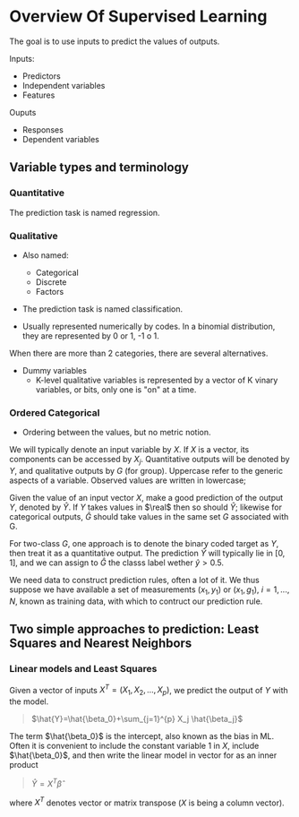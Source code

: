 # Overview Of Supervised Learning
The goal is to use inputs to predict the values of outputs. 

Inputs:
* Predictors
* Independent variables
* Features

Ouputs
* Responses
* Dependent variables

## Variable types and terminology
### Quantitative
The prediction task is named regression. 
### Qualitative
* Also named:
  * Categorical
  * Discrete
  * Factors

* The prediction task is named classification. 
* Usually represented numerically by codes. 
In a binomial distribution, they are represented by 0 or 1, -1 o 1.

When there are more than 2 categories, there are several alternatives. 
* Dummy variables
  * K-level qualitative variables is represented by a vector of K vinary variables, or bits, only one is "on" at a time.   
### Ordered Categorical
  * Ordering between the values, but no metric notion. 

We will typically denote an input variable by $X$. If $X$ is a vector, its components can be accessed by $X_j$. Quantitative outputs will be denoted by $Y$, and qualitative outputs by $G$ (for group). Uppercase refer to the generic aspects of a variable. Observed values are written in lowercase; 

Given the value of an input vector $X$, make a good prediction of the output $Y$, denoted by $\hat{Y}$. If $Y$ takes values in $\real$ then so should $\hat{Y}$; likewise for categorical outputs, $\hat{G}$ should take values in the same set $G$ associated with G. 

For two-class $G$, one approach is to denote the binary coded target as $Y$, then treat it as a quantitative output. The prediction $\hat{Y}$ will typically lie in $[0,1]$, and we can assign to $\hat{G}$ the classs label wether $\hat{y}>0.5$. 

We need data to construct prediction rules, often a lot of it. We thus suppose we have available a set of measurements $(x_1,y_1)$ or $(x_1,g_1)$, $i=1,...,N$, known as training data, with which to contruct our prediction rule. 

## Two simple approaches to prediction: Least Squares and Nearest Neighbors
### Linear models and Least Squares
Given a vector of inputs $X^T=(X_1, X_2,...,X_p)$, we predict the output of $Y$ with the model. 
> $\hat{Y}=\hat{\beta_0}+\sum_{j=1}^{p} X_j \hat{\beta_j}$

The term $\hat{\beta_0}$ is the intercept, also known as the bias in ML. Often it is convenient to include the constant variable 1 in $X$, include $\hat{\beta_0}$, and then write the linear model in vector for as an inner product 
> $\hat{Y}=X^T\hat{\beta}$

where $X^T$ denotes vector or matrix transpose ($X$ is being a column vector). 